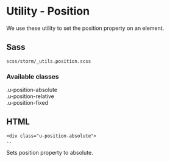 #  Utility - Position 

We use these utility to set the position property on an element.

## Sass

``` 
scss/storm/_utils.position.scss
```

### Available classes

.u-position-absolute  
.u-position-relative  
.u-position-fixed

## HTML

``` 
<div class="u-position-absolute">
..

```

Sets position property to absolute.
